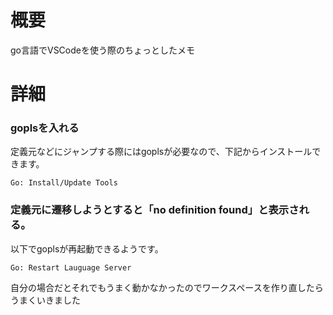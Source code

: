 # 概要
go言語でVSCodeを使う際のちょっとしたメモ

# 詳細
### goplsを入れる
定義元などにジャンプする際にはgoplsが必要なので、下記からインストールできます。
```
Go: Install/Update Tools
```

### 定義元に遷移しようとすると「no definition found」と表示される。
以下でgoplsが再起動できるようです。
```
Go: Restart Lauguage Server
```

自分の場合だとそれでもうまく動かなかったのでワークスペースを作り直したらうまくいきました
